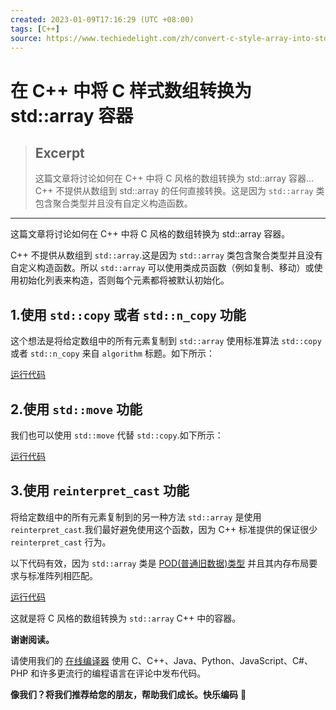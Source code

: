 ```yaml
---
created: 2023-01-09T17:16:29 (UTC +08:00)
tags: [C++]
source: https://www.techiedelight.com/zh/convert-c-style-array-into-std-array-container/
---
```


# 在 C++ 中将 C 样式数组转换为 std::array 容器

> ## Excerpt
> 这篇文章将讨论如何在 C++ 中将 C 风格的数组转换为 std::array 容器... C++ 不提供从数组到 std::array 的任何直接转换。这是因为 `std::array` 类包含聚合类型并且没有自定义构造函数。

---
这篇文章将讨论如何在 C++ 中将 C 风格的数组转换为 std::array 容器。

C++ 不提供从数组到 `std::array`.这是因为 `std::array` 类包含聚合类型并且没有自定义构造函数。所以 `std::array` 可以使用类成员函数（例如复制、移动）或使用初始化列表来构造，否则每个元素都将被默认初始化。

## 1.使用 `std::copy` 或者 `std::n_copy` 功能

这个想法是将给定数组中的所有元素复制到 `std::array` 使用标准算法 `std::copy` 或者 `std::n_copy` 来自 `algorithm` 标题。如下所示：


[运行代码](https://www.techiedelight.com/zh/compiler/?run=nMfcEz)

## 2.使用 `std::move` 功能

我们也可以使用 `std::move` 代替 `std::copy`.如下所示：


[运行代码](https://www.techiedelight.com/zh/compiler/?run=1s3iLH)

## 3.使用 `reinterpret_cast` 功能

将给定数组中的所有元素复制到的另一种方法 `std::array` 是使用 `reinterpret_cast`.我们最好避免使用这个函数，因为 C++ 标准提供的保证很少 `reinterpret_cast` 行为。

以下代码有效，因为 `std::array` 类是 [POD(普通旧数据)类型](https://en.cppreference.com/w/cpp/named_req/PODType) 并且其内存布局要求与标准阵列相匹配。


[运行代码](https://www.techiedelight.com/zh/compiler/?run=UQtD6m)

这就是将 C 风格的数组转换为 `std::array` C++ 中的容器。

  

**谢谢阅读。**

请使用我们的 [在线编译器](https://www.techiedelight.com/zh/compiler/) 使用 C、C++、Java、Python、JavaScript、C#、PHP 和许多更流行的编程语言在评论中发布代码。

**像我们？将我们推荐给您的朋友，帮助我们成长。快乐编码** 🙂
